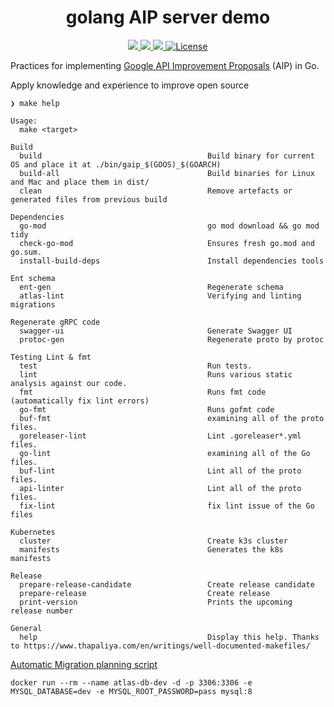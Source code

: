 <div align="center">
  <h1>golang AIP server demo</h1>
</div>
<p align="center">

<a href="https://github.com/qclaogui/gaip/actions/workflows/ci.yml">
  <img src="https://github.com/qclaogui/gaip/actions/workflows/ci.yml/badge.svg">
</a>

<a href="https://goreportcard.com/report/github.com/qclaogui/gaip">
  <img src="https://goreportcard.com/badge/github.com/qclaogui/gaip?v=1" />
</a>

<a href="https://hub.docker.com/r/qclaogui/gaip">
  <img src="https://img.shields.io/docker/pulls/qclaogui/gaip.svg">
</a>

<a href="https://github.com/qclaogui/gaip/blob/master/LICENSE">
  <img src="https://img.shields.io/github/license/qclaogui/gaip.svg" alt="License">
</a>

</p>

Practices for implementing [Google API Improvement Proposals](https://aip.dev/) (AIP) in Go.

Apply knowledge and experience to improve open source

```shell
❯ make help

Usage:
  make <target>

Build
  build                                     Build binary for current OS and place it at ./bin/gaip_$(GOOS)_$(GOARCH)
  build-all                                 Build binaries for Linux and Mac and place them in dist/
  clean                                     Remove artefacts or generated files from previous build

Dependencies
  go-mod                                    go mod download && go mod tidy
  check-go-mod                              Ensures fresh go.mod and go.sum.
  install-build-deps                        Install dependencies tools

Ent schema
  ent-gen                                   Regenerate schema
  atlas-lint                                Verifying and linting migrations

Regenerate gRPC code
  swagger-ui                                Generate Swagger UI
  protoc-gen                                Regenerate proto by protoc

Testing Lint & fmt
  test                                      Run tests.
  lint                                      Runs various static analysis against our code.
  fmt                                       Runs fmt code (automatically fix lint errors)
  go-fmt                                    Runs gofmt code
  buf-fmt                                   examining all of the proto files.
  goreleaser-lint                           Lint .goreleaser*.yml files.
  go-lint                                   examining all of the Go files.
  buf-lint                                  Lint all of the proto files.
  api-linter                                Lint all of the proto files.
  fix-lint                                  fix lint issue of the Go files

Kubernetes
  cluster                                   Create k3s cluster
  manifests                                 Generates the k8s manifests

Release
  prepare-release-candidate                 Create release candidate
  prepare-release                           Create release
  print-version                             Prints the upcoming release number

General
  help                                      Display this help. Thanks to https://www.thapaliya.com/en/writings/well-documented-makefiles/
```

[Automatic Migration planning script](https://entgo.io/docs/versioned/programmatically#2-automatic-migration-planning-script)

```shell
docker run --rm --name atlas-db-dev -d -p 3306:3306 -e MYSQL_DATABASE=dev -e MYSQL_ROOT_PASSWORD=pass mysql:8
```
